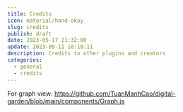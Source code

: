 ```yaml
---
title: Credits
icon: material/hand-okay
slug: credits
publish: draft
date: 2023-05-17 21:32:00
update: 2023-09-11 18:10:11
description: Credits to other plugins and creators
categories:
  - general
  - credits
---
```


For graph view: https://github.com/TuanManhCao/digital-garden/blob/main/components/Graph.js
